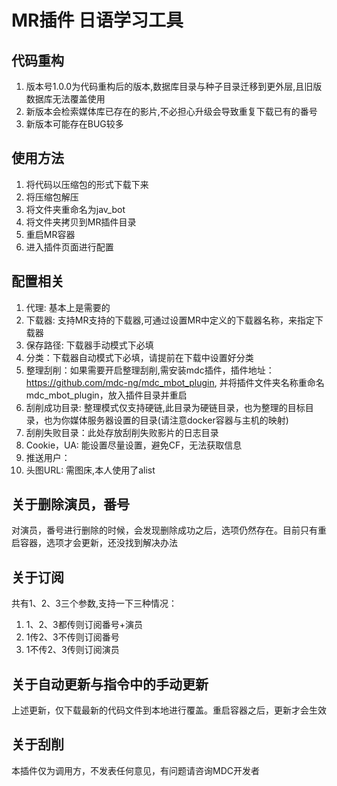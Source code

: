 # MR插件 日语学习工具
## 代码重构 
1. 版本号1.0.0为代码重构后的版本,数据库目录与种子目录迁移到更外层,且旧版数据库无法覆盖使用
2. 新版本会检索媒体库已存在的影片,不必担心升级会导致重复下载已有的番号
3. 新版本可能存在BUG较多
## 使用方法
1. 将代码以压缩包的形式下载下来
2. 将压缩包解压
3. 将文件夹重命名为jav_bot
4. 将文件夹拷贝到MR插件目录
5. 重启MR容器
6. 进入插件页面进行配置
## 配置相关
1. 代理: 基本上是需要的
2. 下载器: 支持MR支持的下载器,可通过设置MR中定义的下载器名称，来指定下载器
3. 保存路径: 下载器手动模式下必填
4. 分类：下载器自动模式下必填，请提前在下载中设置好分类
5. 整理刮削：如果需要开启整理刮削,需安装mdc插件，插件地址：https://github.com/mdc-ng/mdc_mbot_plugin, 并将插件文件夹名称重命名mdc_mbot_plugin，放入插件目录并重启
6. 刮削成功目录: 整理模式仅支持硬链,此目录为硬链目录，也为整理的目标目录，也为你媒体服务器设置的目录(请注意docker容器与主机的映射)
7. 刮削失败目录：此处存放刮削失败影片的日志目录
8. Cookie，UA: 能设置尽量设置，避免CF，无法获取信息
9. 推送用户：
10. 头图URL: 需图床,本人使用了alist
## 关于删除演员，番号
对演员，番号进行删除的时候，会发现删除成功之后，选项仍然存在。目前只有重启容器，选项才会更新，还没找到解决办法
## 关于订阅
共有1、2、3三个参数,支持一下三种情况：
1. 1、2、3都传则订阅番号+演员
2. 1传2、3不传则订阅番号
3. 1不传2、3传则订阅演员
## 关于自动更新与指令中的手动更新
上述更新，仅下载最新的代码文件到本地进行覆盖。重启容器之后，更新才会生效
## 关于刮削
本插件仅为调用方，不发表任何意见，有问题请咨询MDC开发者




